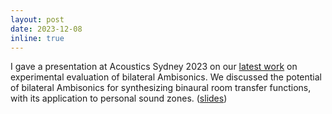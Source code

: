 ```yaml
---
layout: post
date: 2023-12-08
inline: true
---
```


I gave a presentation at Acoustics Sydney 2023 on our <a href="https://pubs.aip.org/asa/jasa/article/154/4_supplement/A182/2924110/Experimental-evaluation-of-bilateral-Ambisonics">latest work</a> on experimental evaluation of bilateral Ambisonics. We discussed the potential of bilateral Ambisonics for synthesizing binaural room transfer functions, with its application to personal sound zones. (<a href="{{'/assets/pdf/Slides_Acoustics_Sydney_2023.pdf' | relative_url}}">slides</a>)
